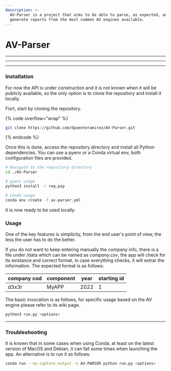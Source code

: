 ```yaml
---
description: >-
  AV-Parser is a project that aims to be able to parse, as expected, and
  generate reports from the most common AV engines available.
---
```


# AV-Parser

***

***

***

### Installation

For now the API is under construction and it is not known when it will be publicly available, so the only option is to clone the repository and install it locally.

Fisrt, start by cloning the repository.

{% code overflow="wrap" %}
```bash
git clone https://github.com/dpuenteramirez/AV-Parser.git
```
{% endcode %}

Once this is done, access the repository directory and install all Python dependencies. You can use a pyenv or a Conda virtual env, both configuration files are provided.

```bash
# Navigate to the repository directory
cd ./AV-Parser

# pyenv usage
python3 install -r req.pip

# Conda usage
conda env create -f av-parser.yml
```

It is now ready to be used locally.



### Usage

One of the key features is simplicity, from the end user's point of view, the less the user has to do the better.



If you do not want to keep entering manually the company info, there is a file under /data which can be named as _company.csv_, the app will check for its existance and correct format, in case everything checks, it will extrar the information. The expected format is as follows:

| company cod | component | year | starting id |
| ----------- | --------- | ---- | ----------- |
| d3x3r       | MyAPP     | 2022 | 1           |



The basic invocation is as follows, for specific usage based on the AV engine please refer to its wiki page.

```bash
python3 run.py <options>
```

***

### Troubleshooting

It is known that in some cases when using Conda, at least on the latest version of MacOS and Debian, it can fail some times when launching the app. An alternative is to run it as follows:

```bash
conda run --no-capture-output -n AV-PARSER python run.py <options>
```

